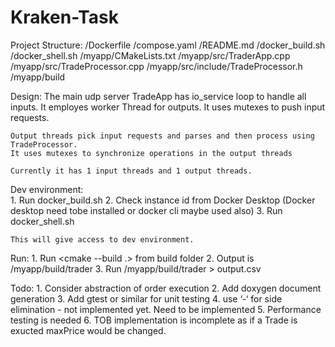 # Kraken-Task

Project Structure:
    /Dockerfile
    /compose.yaml
    /README.md
    /docker_build.sh
    /docker_shell.sh
    /myapp/CMakeLists.txt
    /myapp/src/TraderApp.cpp
    /myapp/src/TradeProcessor.cpp
    /myapp/src/include/TradeProcessor.h
    /myapp/build

Design:
    The main udp server TradeApp has io_service loop to handle all inputs.
    It employes worker Thread for outputs.
    It uses mutexes to push input requests.

    Output threads pick input requests and parses and then process using TradeProcessor.
    It uses mutexes to synchronize operations in the output threads

    Currently it has 1 input threads and 1 output threads. 

Dev environment:    
    1. Run docker_build.sh
    2. Check instance id from Docker Desktop (Docker desktop need tobe installed or docker cli maybe used also)
    3. Run docker_shell.sh <imageid>

    This will give access to dev environment.

Run:
    1. Run <cmake --build .> from build folder
    2. Output is /myapp/build/trader
    3. Run /myapp/build/trader > output.csv

Todo:
    1. Consider abstraction of order execution
    2. Add doxygen document generation
    3. Add gtest or similar for unit testing
    4. use ‘-‘ for side elimination - not implemented yet. Need to be implemented
    5. Performance testing is needed
    6. TOB implementation is incomplete as if a Trade is exucted maxPrice would be changed.
